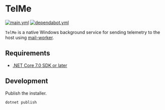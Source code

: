 # TelMe

[![main.yml](https://github.com/winstxnhdw/TelMe/actions/workflows/main.yml/badge.svg)](https://github.com/winstxnhdw/TelMe/actions/workflows/main.yml)
[![dependabot.yml](https://github.com/winstxnhdw/TelMe/actions/workflows/dependabot.yml/badge.svg)](https://github.com/winstxnhdw/TelMe/actions/workflows/dependabot.yml)

`TelMe` is a native Windows background service for sending telemetry to the host using [mail-worker](https://github.com/winstxnhdw/mail-worker).

## Requirements

- [.NET Core 7.0 SDK or later](https://dotnet.microsoft.com/en-us/download)

## Development

Publish the installer.

```ps1
dotnet publish
```
